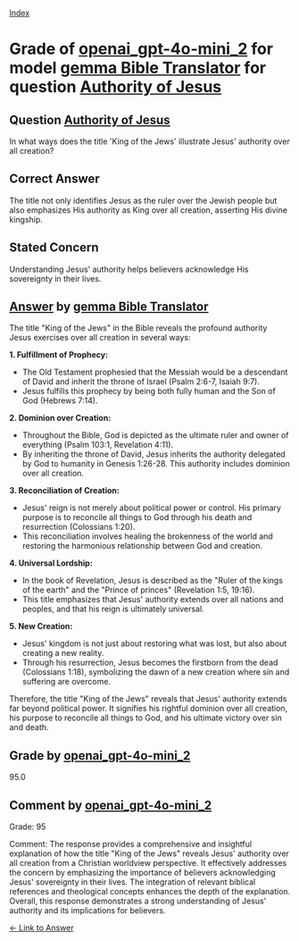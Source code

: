 
[Index](../../../../index.md)
# Grade of [openai_gpt-4o-mini_2](../../../grading_models/openai_gpt-4o-mini_2.md) for model [gemma Bible Translator](../../../answering_models/gemma_Bible_Translator.md) for question [Authority of Jesus](../../../questions/Authority_of_Jesus.md)

## Question [Authority of Jesus](../../../questions/Authority_of_Jesus.md)
In what ways does the title 'King of the Jews' illustrate Jesus' authority over all creation?

## Correct Answer
The title not only identifies Jesus as the ruler over the Jewish people but also emphasizes His authority as King over all creation, asserting His divine kingship.

## Stated Concern
Understanding Jesus' authority helps believers acknowledge His sovereignty in their lives.

## [Answer](../Authority_of_Jesus.md) by [gemma Bible Translator](../../../answering_models/gemma_Bible_Translator.md)
The title "King of the Jews" in the Bible reveals the profound authority Jesus exercises over all creation in several ways:

**1. Fulfillment of Prophecy:**

* The Old Testament prophesied that the Messiah would be a descendant of David and inherit the throne of Israel (Psalm 2:6-7, Isaiah 9:7).
* Jesus fulfills this prophecy by being both fully human and the Son of God (Hebrews 7:14).

**2. Dominion over Creation:**

* Throughout the Bible, God is depicted as the ultimate ruler and owner of everything (Psalm 103:1, Revelation 4:11).
* By inheriting the throne of David, Jesus inherits the authority delegated by God to humanity in Genesis 1:26-28. This authority includes dominion over all creation.

**3. Reconciliation of Creation:**

* Jesus' reign is not merely about political power or control. His primary purpose is to reconcile all things to God through his death and resurrection (Colossians 1:20).
* This reconciliation involves healing the brokenness of the world and restoring the harmonious relationship between God and creation.

**4. Universal Lordship:**

* In the book of Revelation, Jesus is described as the "Ruler of the kings of the earth" and the "Prince of princes" (Revelation 1:5, 19:16).
* This title emphasizes that Jesus' authority extends over all nations and peoples, and that his reign is ultimately universal.

**5. New Creation:**

* Jesus' kingdom is not just about restoring what was lost, but also about creating a new reality.
* Through his resurrection, Jesus becomes the firstborn from the dead (Colossians 1:18), symbolizing the dawn of a new creation where sin and suffering are overcome.

Therefore, the title "King of the Jews" reveals that Jesus' authority extends far beyond political power. It signifies his rightful dominion over all creation, his purpose to reconcile all things to God, and his ultimate victory over sin and death.

## Grade by [openai_gpt-4o-mini_2](../../../grading_models/openai_gpt-4o-mini_2.md)
95.0

## Comment by [openai_gpt-4o-mini_2](../../../grading_models/openai_gpt-4o-mini_2.md)
Grade: 95

Comment: The response provides a comprehensive and insightful explanation of how the title "King of the Jews" reveals Jesus' authority over all creation from a Christian worldview perspective. It effectively addresses the concern by emphasizing the importance of believers acknowledging Jesus' sovereignty in their lives. The integration of relevant biblical references and theological concepts enhances the depth of the explanation. Overall, this response demonstrates a strong understanding of Jesus' authority and its implications for believers.

[&lt;- Link to Answer](../Authority_of_Jesus.md)
